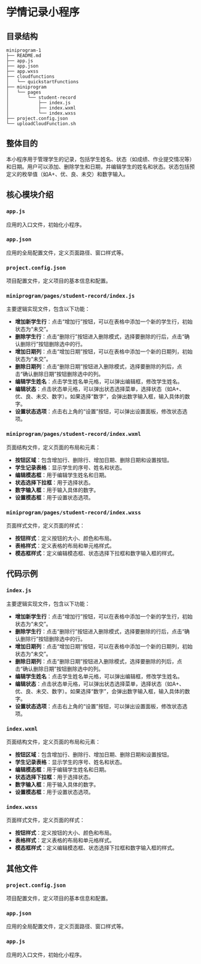 # 学情记录小程序

## 目录结构

```
miniprogram-1
├── README.md
├── app.js
├── app.json
├── app.wxss
├── cloudfunctions
│   └── quickstartFunctions
├── miniprogram
│   └── pages
│       └── student-record
│           ├── index.js
│           ├── index.wxml
│           └── index.wxss
├── project.config.json
└── uploadCloudFunction.sh
```

## 整体目的

本小程序用于管理学生的记录，包括学生姓名、状态（如成绩、作业提交情况等）和日期。用户可以添加、删除学生和日期，并编辑学生的姓名和状态。状态包括预定义的枚举值（如A+、优、良、未交）和数字输入。

## 核心模块介绍

### `app.js`

应用的入口文件，初始化小程序。

### `app.json`

应用的全局配置文件，定义页面路径、窗口样式等。

### `project.config.json`

项目配置文件，定义项目的基本信息和配置。

### `miniprogram/pages/student-record/index.js`

主要逻辑实现文件，包含以下功能：

- **增加新学生行**：点击“增加行”按钮，可以在表格中添加一个新的学生行，初始状态为“未交”。
- **删除学生行**：点击“删除行”按钮进入删除模式，选择要删除的行后，点击“确认删除行”按钮删除选中的行。
- **增加日期列**：点击“增加日期”按钮，可以在表格中添加一个新的日期列，初始状态为“未交”。
- **删除日期列**：点击“删除日期”按钮进入删除模式，选择要删除的列后，点击“确认删除日期”按钮删除选中的列。
- **编辑学生姓名**：点击学生姓名单元格，可以弹出编辑框，修改学生姓名。
- **编辑状态**：点击状态单元格，可以弹出状态选择菜单，选择状态（如A+、优、良、未交、数字）。如果选择“数字”，会弹出数字输入框，输入具体的数字。
- **设置状态选项**：点击右上角的“设置”按钮，可以弹出设置面板，修改状态选项。

### `miniprogram/pages/student-record/index.wxml`

页面结构文件，定义页面的布局和元素：

- **按钮区域**：包含增加行、删除行、增加日期、删除日期和设置按钮。
- **学生记录表格**：显示学生的序号、姓名和状态。
- **编辑模态框**：用于编辑学生姓名和日期。
- **状态选择下拉框**：用于选择状态。
- **数字输入框**：用于输入具体的数字。
- **设置模态框**：用于设置状态选项。

### `miniprogram/pages/student-record/index.wxss`

页面样式文件，定义页面的样式：

- **按钮样式**：定义按钮的大小、颜色和布局。
- **表格样式**：定义表格的布局和单元格样式。
- **模态框样式**：定义编辑模态框、状态选择下拉框和数字输入框的样式。

## 代码示例

### `index.js`

主要逻辑实现文件，包含以下功能：

- **增加新学生行**：点击“增加行”按钮，可以在表格中添加一个新的学生行，初始状态为“未交”。
- **删除学生行**：点击“删除行”按钮进入删除模式，选择要删除的行后，点击“确认删除行”按钮删除选中的行。
- **增加日期列**：点击“增加日期”按钮，可以在表格中添加一个新的日期列，初始状态为“未交”。
- **删除日期列**：点击“删除日期”按钮进入删除模式，选择要删除的列后，点击“确认删除日期”按钮删除选中的列。
- **编辑学生姓名**：点击学生姓名单元格，可以弹出编辑框，修改学生姓名。
- **编辑状态**：点击状态单元格，可以弹出状态选择菜单，选择状态（如A+、优、良、未交、数字）。如果选择“数字”，会弹出数字输入框，输入具体的数字。
- **设置状态选项**：点击右上角的“设置”按钮，可以弹出设置面板，修改状态选项。

### `index.wxml`

页面结构文件，定义页面的布局和元素：

- **按钮区域**：包含增加行、删除行、增加日期、删除日期和设置按钮。
- **学生记录表格**：显示学生的序号、姓名和状态。
- **编辑模态框**：用于编辑学生姓名和日期。
- **状态选择下拉框**：用于选择状态。
- **数字输入框**：用于输入具体的数字。
- **设置模态框**：用于设置状态选项。

### `index.wxss`

页面样式文件，定义页面的样式：

- **按钮样式**：定义按钮的大小、颜色和布局。
- **表格样式**：定义表格的布局和单元格样式。
- **模态框样式**：定义编辑模态框、状态选择下拉框和数字输入框的样式。

## 其他文件

### `project.config.json`

项目配置文件，定义项目的基本信息和配置。

### `app.json`

应用的全局配置文件，定义页面路径、窗口样式等。

### `app.js`

应用的入口文件，初始化小程序。